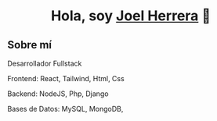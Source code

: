 <div align="center">
  <h1 align="center">Hola, soy <a  href="https://joelherr.netlify.app/">Joel Herrera<a/> 👋</h1>
<div/>

<div align="start">
  <h2 >Sobre mí</h2>
  <p>
    Desarrollador Fullstack
  </p>
    <p>
    Frontend: React, Tailwind, Html, Css
  </p>
    <p>
    Backend: NodeJS, Php, Django
  </p>
  <p>
    Bases de Datos: MySQL, MongoDB, 
  </p>
</div>
<!--
**Joelherr09/Joelherr09** is a ✨ _special_ ✨ repository because its `README.md` (this file) appears on your GitHub profile.

Here are some ideas to get you started:

- 🔭 I’m currently working on ...
- 🌱 I’m currently learning ...
- 👯 I’m looking to collaborate on ...
- 🤔 I’m looking for help with ...
- 💬 Ask me about ...
- 📫 How to reach me: ...
- 😄 Pronouns: ...
- ⚡ Fun fact: ...
-->
